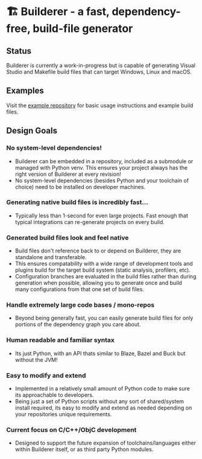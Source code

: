 # 🏗️ Builderer - a fast, dependency-free, build-file generator
## Status
Builderer is currently a work-in-progress but is capable of generating Visual
Studio and Makefile build files that can target Windows, Linux and macOS.

## Examples
Visit the [example repository](https://github.com/builderer/builderer-examples)
for basic usage instructions and example build files.

## Design Goals
### No system-level dependencies!
 - Builderer can be embedded in a repository, included as a submodule or
   managed with Python venv. This ensures your project always has the right
   version of Builderer at every revision!
 - No system-level dependencies (besides Python and your toolchain of choice)
   need to be installed on developer machines.
### Generating native build files is incredibly fast...
 - Typically less than 1-second for even large projects. Fast enough that
   typical integrations can re-generate projects on every build.
### Generated build files look and feel native
 - Build files don't reference back to or depend on Builderer, they are
   standalone and transferable.
 - This ensures compatability with a wide range of development tools and
   plugins build for the target build system (static analysis, profilers, etc).
 - Configuration branches are evaluated in the build files rather than during
   generation when possible, allowing you to generate once and build many
   configurations from that one set of build files.
### Handle extremely large code bases / mono-repos
 - Beyond being generally fast, you can easily generate build files for only
   portions of the dependency graph you care about.
### Human readable and familiar syntax
 - Its just Python, with an API thats similar to Blaze, Bazel and Buck but
   without the JVM!
### Easy to modify and extend
 - Implemented in a relatively small amount of Python code to make sure its
   approachable to developers.
 - Being just a set of Python scripts without any sort of shared/system
   install required, its easy to modify and extend as needed depending on your
   repositories unique requirements.
### Current focus on C/C++/ObjC development
 - Designed to support the future expansion of toolchains/languages either
   within Builderer itself, or as third party Python modules.
